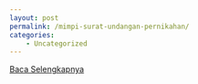 ```yaml
---
layout: post
permalink: /mimpi-surat-undangan-pernikahan/
categories:
    - Uncategorized
---
```


[Baca Selengkapnya](/01)
